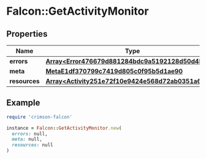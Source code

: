 # Falcon::GetActivityMonitor

## Properties

| Name | Type | Description | Notes |
| ---- | ---- | ----------- | ----- |
| **errors** | [**Array&lt;Error476679d881284bdc9a5192128d50d4b6&gt;**](Error476679d881284bdc9a5192128d50d4b6.md) |  | [optional] |
| **meta** | [**MetaE1df370799c7419d805c0f95b5d1ae90**](MetaE1df370799c7419d805c0f95b5d1ae90.md) |  | [optional] |
| **resources** | [**Array&lt;Activity251e72f10e9424e568d72ab0351a6fb1b&gt;**](Activity251e72f10e9424e568d72ab0351a6fb1b.md) |  | [optional] |

## Example

```ruby
require 'crimson-falcon'

instance = Falcon::GetActivityMonitor.new(
  errors: null,
  meta: null,
  resources: null
)
```


